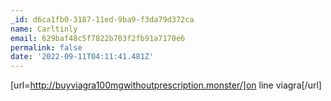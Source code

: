 ```yaml
---
_id: d6ca1fb0-3187-11ed-9ba9-f3da79d372ca
name: Carltinly
email: 629baf48c5f7822b703f2fb91a7170e6
permalink: false
date: '2022-09-11T04:11:41.481Z'
---
```

[url=http://buyviagra100mgwithoutprescription.monster/]on line viagra[/url]
